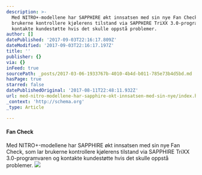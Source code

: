 ```yaml
---
description: >-
  Med NITRO+-modellene har SAPPHIRE økt innsatsen med sin nye Fan Check, som lar
  brukerne kontrollere kjølerens tilstand via SAPPHIRE TriXX 3.0-programvaren og
  kontakte kundestøtte hvis det skulle oppstå problemer.
author: []
datePublished: '2017-09-03T22:16:17.809Z'
dateModified: '2017-09-03T22:16:17.197Z'
title: ''
publisher: {}
via: {}
inFeed: true
sourcePath: _posts/2017-03-06-1933767b-4010-4b4d-b011-785e73b4d5bd.md
hasPage: true
starred: false
datePublishedOriginal: '2017-08-11T22:48:11.932Z'
url: med-nitro-modellene-har-sapphire-okt-innsatsen-med-sin-nye/index.html
_context: 'http://schema.org'
_type: Article

---
```

#### **Fan Check**

Med NITRO+-modellene har SAPPHIRE økt innsatsen med sin nye Fan Check, som lar brukerne kontrollere kjølerens tilstand via SAPPHIRE TriXX 3.0-programvaren og kontakte kundestøtte hvis det skulle oppstå problemer.
![](https://imgflo.herokuapp.com/graph/2b2431f8e7ba7b0/efa17032208a6fa6a44e4dd67ab799d6/croprotate.png?cropheight=873&cropwidth=874&degrees=0&input=https%3A%2F%2Fthe-grid-user-content.s3-us-west-2.amazonaws.com%2Fa484b40e-adc6-4e64-b5ca-fd5a828940b4.png&x=13&y=12)